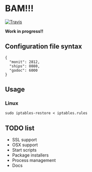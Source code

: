 # BAM!!!

[![Travis](https://api.travis-ci.org/jweslley/bam.png)](http://travis-ci.org/jweslley/bam)

**Work in progress!!**


## Configuration file syntax

    {
      "monit": 2812,
      "ships": 8080,
      "godoc": 6000
    }


## Usage

### Linux

    sudo iptables-restore < iptables.rules

## TODO list

* SSL support
* OSX support
* Start scripts
* Package installers
* Process management
* Docs

